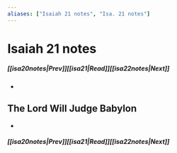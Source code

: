 ```yaml
---
aliases: ["Isaiah 21 notes", "Isa. 21 notes"]
---
```

# Isaiah 21 notes
##### <span class=arrow-left></span>[[isa20notes|Prev]]<span class=navigation-separator></span>[[isa21|Read]]<span class=navigation-separator></span>[[isa22notes|Next]]<span class=arrow-right></span>
- 
## The Lord Will Judge Babylon
- 
##### <span class=arrow-left></span>[[isa20notes|Prev]]<span class=navigation-separator></span>[[isa21|Read]]<span class=navigation-separator></span>[[isa22notes|Next]]<span class=arrow-right></span>